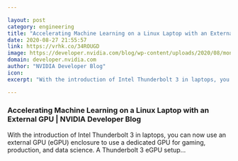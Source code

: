 ```yaml
---

layout: post
category: engineering
title: "Accelerating Machine Learning on a Linux Laptop with an External GPU"
date: 2020-08-27 21:55:57
link: https://vrhk.co/34ROUGD
image: https://developer.nvidia.com/blog/wp-content/uploads/2020/08/monitor-nvidia-logo.jpg
domain: developer.nvidia.com
author: "NVIDIA Developer Blog"
icon: 
excerpt: "With the introduction of Intel Thunderbolt 3 in laptops, you can now use an external GPU (eGPU) enclosure to use a dedicated GPU for gaming, production, and data science. A Thunderbolt 3 eGPU setup…"

---
```


### Accelerating Machine Learning on a Linux Laptop with an External GPU | NVIDIA Developer Blog

With the introduction of Intel Thunderbolt 3 in laptops, you can now use an external GPU (eGPU) enclosure to use a dedicated GPU for gaming, production, and data science. A Thunderbolt 3 eGPU setup…